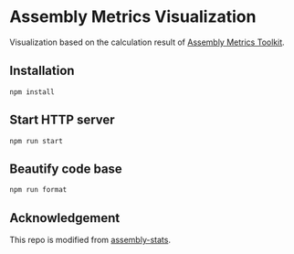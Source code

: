 # Assembly Metrics Visualization

Visualization based on the calculation result of [Assembly Metrics Toolkit](https://github.com/NAL-i5K/Assembly_Metrics_Toolkit).

## Installation

`npm install`

## Start HTTP server

`npm run start`

## Beautify code base

`npm run format`

## Acknowledgement

This repo is modified from [assembly-stats](https://github.com/rjchallis/assembly-stats).

